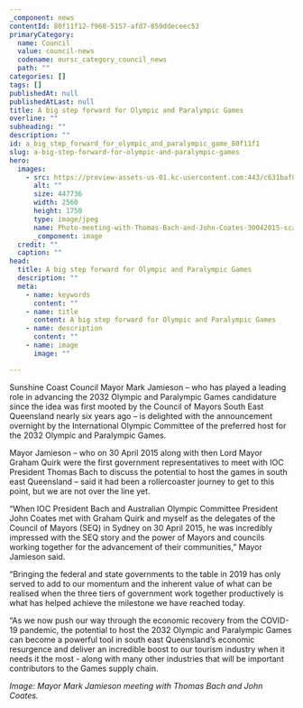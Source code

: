 ```yaml
---
_component: news
contentId: 80f11f12-f968-5157-afd7-859ddeceec53
primaryCategory:
  name: Council
  value: council-news
  codename: oursc_category_council_news
  path: ""
categories: []
tags: []
publishedAt: null
publishedAtLast: null
title: A big step forward for Olympic and Paralympic Games
overline: ""
subheading: ""
description: ""
id: a_big_step_forward_for_olympic_and_paralympic_game_80f11f1
slug: a-big-step-forward-for-olympic-and-paralympic-games
hero:
  images:
    - src: https://preview-assets-us-01.kc-usercontent.com:443/c631baf8-1b46-001f-580c-d0001b68b4a8/1b403f87-6783-4d7c-a82b-e020d1c28b6f/Photo-meeting-with-Thomas-Bach-and-John-Coates-30042015-scaled.jpg
      alt: ""
      size: 447736
      width: 2560
      height: 1750
      type: image/jpeg
      name: Photo-meeting-with-Thomas-Bach-and-John-Coates-30042015-scaled.jpg
      _component: image
  credit: ""
  caption: ""
head:
  title: A big step forward for Olympic and Paralympic Games
  description: ""
  meta:
    - name: keywords
      content: ""
    - name: title
      content: A big step forward for Olympic and Paralympic Games
    - name: description
      content: ""
    - name: image
      image: ""

---
```

Sunshine Coast Council Mayor Mark Jamieson – who has played a leading role in advancing the 2032 Olympic and Paralympic Games candidature since the idea was first mooted by the Council of Mayors South East Queensland nearly six years ago – is delighted with the announcement overnight by the International Olympic Committee of the preferred host for the 2032 Olympic and Paralympic Games.

Mayor Jamieson – who on 30 April 2015 along with then Lord Mayor Graham Quirk were the first government representatives to meet with IOC President Thomas Bach to discuss the potential to host the games in south east Queensland – said it had been a rollercoaster journey to get to this point, but we are not over the line yet.

“When IOC President Bach and Australian Olympic Committee President John Coates met with Graham Quirk and myself as the delegates of the Council of Mayors (SEQ) in Sydney on 30 April 2015, he was incredibly impressed with the SEQ story and the power of Mayors and councils working together for the advancement of their communities,” Mayor Jamieson said.

“Bringing the federal and state governments to the table in 2019 has only served to add to our momentum and the inherent value of what can be realised when the three tiers of government work together productively is what has helped achieve the milestone we have reached today.

“As we now push our way through the economic recovery from the COVID-19 pandemic, the potential to host the 2032 Olympic and Paralympic Games can become a powerful tool in south east Queensland’s economic resurgence and deliver an incredible boost to our tourism industry when it needs it the most - along with many other industries that will be important contributors to the Games supply chain.

*Image: Mayor Mark Jamieson meeting with Thomas Bach and John Coates.*
